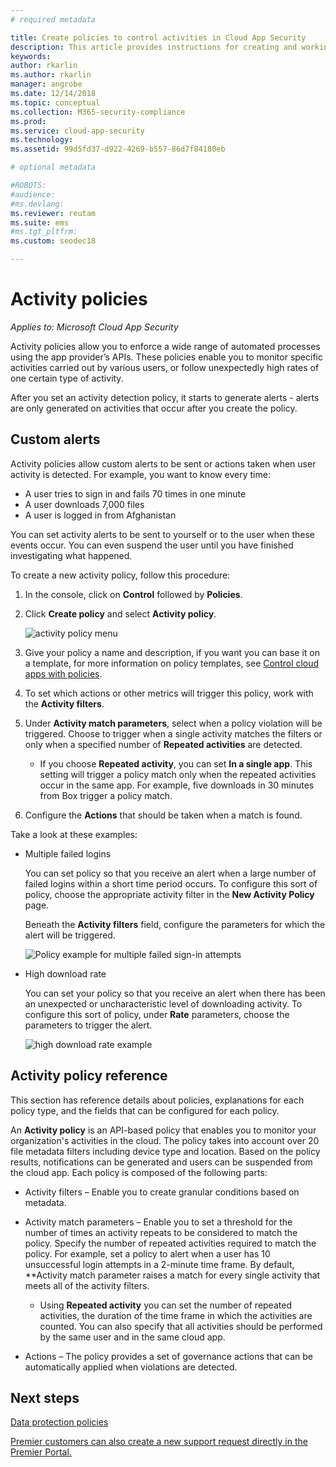 ```yaml
---
# required metadata

title: Create policies to control activities in Cloud App Security
description: This article provides instructions for creating and working with activity policies.
keywords:
author: rkarlin
ms.author: rkarlin
manager: angrobe
ms.date: 12/14/2018
ms.topic: conceptual
ms.collection: M365-security-compliance
ms.prod:
ms.service: cloud-app-security
ms.technology:
ms.assetid: 99d5fd37-d922-4269-b557-86d7f84180eb

# optional metadata

#ROBOTS:
#audience:
#ms.devlang:
ms.reviewer: reutam
ms.suite: ems
#ms.tgt_pltfrm:
ms.custom: seodec18

---
```

# Activity policies

*Applies to: Microsoft Cloud App Security*

Activity policies allow you to enforce a wide range of automated processes using the app provider’s APIs. These policies enable you to monitor specific activities carried out by various users, or follow unexpectedly high rates of one certain type of activity.  
  
After you set an activity detection policy, it starts to generate alerts - alerts are only generated on activities that occur after you create the policy.
  
  
## Custom alerts  

Activity policies allow custom alerts to be sent or actions taken when user activity is detected. For example, you want to know every time:

- A user tries to sign in and fails 70 times in one minute
- A user downloads 7,000 files
- A user is logged in from Afghanistan

You can set activity alerts to be sent to yourself or to the user when these events occur. You can even suspend the user until you have finished investigating what happened.  
  
To create a new activity policy, follow this procedure:  
  
1. In the console, click on **Control** followed by **Policies**.  
  
2. Click **Create policy** and select **Activity policy**.  
  
     ![activity policy menu](./media/activity-policy-menu.png "activity policy menu")  
  
3. Give your policy a name and description, if you want you can base it on a template, for more information on policy templates, see [Control cloud apps with policies](control-cloud-apps-with-policies.md).  
  
4. To set which actions or other metrics will trigger this policy, work with the **Activity filters**.  
  
5. Under **Activity match parameters**, select when a policy violation will be triggered. Choose to trigger when a single activity matches the filters or only when a specified number of **Repeated activities** are detected.  
    - If you choose **Repeated activity**, you can set **In a single app**. This setting will trigger a policy match only when the repeated activities occur in the same app. For example, five downloads in 30 minutes from Box trigger a policy match.  
  
6. Configure the **Actions** that should be taken when a match is found.  
  
Take a look at these examples:  
  
- Multiple failed logins  
  
     You can set policy so that you receive an alert when a large number of failed logins within a short time period occurs. To configure this sort of policy, choose the appropriate activity filter in the **New Activity Policy** page.  
  
     Beneath the **Activity filters** field, configure the parameters for which the alert will be triggered.  
  
     ![Policy example for multiple failed sign-in attempts](./media/multiple-failed-log-on-attempts-policy-example.png "multiple failed log on attempts policy example")  
  
- High download rate  
  
     You can set your policy so that you receive an alert when there has been an unexpected or uncharacteristic level of downloading activity. To configure this sort of policy, under **Rate** parameters, choose the parameters to trigger the alert.  
  
     ![high download rate example](./media/high-download-rate-example.png "high download rate example")  
  
  
## Activity policy reference  

This section has reference details about policies, explanations for each policy type, and the fields that can be configured for each policy.  
  
An **Activity policy** is an API-based policy that enables you to monitor your organization's activities in the cloud. The policy takes into account over 20 file metadata filters including device type and location. Based on the policy results, notifications can be generated and users can be suspended from the cloud app.
Each policy is composed of the following parts:  
  
- Activity filters – Enable you to create granular conditions based on metadata.  
  
- Activity match parameters – Enable you to set a threshold for the number of times an activity repeats to be considered to match the policy.  Specify the number of repeated activities required to match the policy. For example, set a policy to alert when a user has 10 unsuccessful login attempts in a 2-minute time frame. By default, **Activity match parameter raises a match for every single activity that meets all of the activity filters.

  - Using **Repeated activity** you can set the number of repeated activities, the duration of the time frame in which the activities are counted. You can also specify that all activities should be performed by the same user and in the same cloud app.  
  
  
- Actions – The policy provides a set of governance actions that can be automatically applied when violations are detected.  
  
## Next steps
  
[Data protection policies](data-protection-policies.md)

[Premier customers can also create a new support request directly in the Premier Portal.](https://premier.microsoft.com/)  
  
